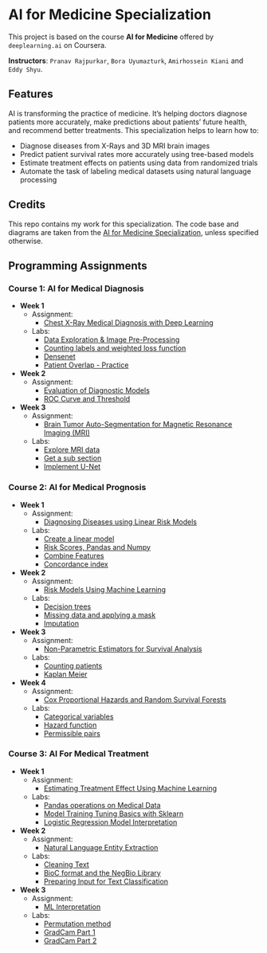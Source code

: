 # AI for Medicine Specialization

This project is based on the course **AI for Medicine** offered by `deeplearning.ai` on Coursera.

**Instructors**: `Pranav Rajpurkar`, `Bora Uyumazturk`, `Amirhossein Kiani` and `Eddy Shyu`.

## Features

AI is transforming the practice of medicine. It’s helping doctors diagnose patients more accurately, make predictions about patients’ future health, and recommend better treatments. This specialization helps to learn how to:

- Diagnose diseases from X-Rays and 3D MRI brain images
- Predict patient survival rates more accurately using tree-based models
- Estimate treatment effects on patients using data from randomized trials
- Automate the task of labeling medical datasets using natural language processing

## Credits

This repo contains my work for this specialization. The code base and diagrams are taken from the [AI for Medicine Specialization](https://www.coursera.org/specializations/ai-for-medicine), unless specified otherwise.

## Programming Assignments

### Course 1: AI for Medical Diagnosis

  - **Week 1**
    - Assignment: 
      - [Chest X-Ray Medical Diagnosis with Deep Learning](https://nbviewer.org/github/vipul818/AI_for_Medicine/blob/main/AI%20for%20Medical%20Diagnosis/Week_1/C1_W1_Assignment.ipynb)
    - Labs: 
      - [Data Exploration & Image Pre-Processing](https://nbviewer.org/github/vipul818/AI_for_Medicine/blob/main/AI%20for%20Medical%20Diagnosis/Week_1/C1_W1_Lab_1_data_exploration_and_image_preprocessing.ipynb)
      - [Counting labels and weighted loss function](https://nbviewer.org/github/vipul818/AI_for_Medicine/blob/main/AI%20for%20Medical%20Diagnosis/Week_1/C1_W1_Lab_2_counting_labels_and_weighted_loss_function.ipynb)
      - [Densenet](https://nbviewer.org/github/vipul818/AI_for_Medicine/blob/main/AI%20for%20Medical%20Diagnosis/Week_1/C1_W1_Lab_3_densenet.ipynb)    
      - [Patient Overlap - Practice](https://nbviewer.org/github/vipul818/AI_for_Medicine/blob/main/AI%20for%20Medical%20Diagnosis/Week_1/C1_W1_Lab_4_patient_overlap_and_data_leakage.ipynb)
  - **Week 2**
    - Assignment: 
      - [Evaluation of Diagnostic Models](https://nbviewer.org/github/vipul818/AI_for_Medicine/blob/main/AI%20for%20Medical%20Diagnosis/Week_2/C1_W2_Assignment.ipynb)  
      - [ROC Curve and Threshold](https://nbviewer.org/github/vipul818/AI_for_Medicine/blob/main/AI%20for%20Medical%20Diagnosis/Week_2/C1_W2_Lab_1_roc_curve%20_and_threshold.ipynb)
  - **Week 3**
    - Assignment: 
      - [Brain Tumor Auto-Segmentation for Magnetic Resonance Imaging (MRI)](https://nbviewer.org/github/vipul818/AI_for_Medicine/blob/main/AI%20for%20Medical%20Diagnosis/Week_3/C1_W3_Assignment_2022_12_06_07_43_54.ipynb)
    - Labs: 
      - [Explore MRI data](https://nbviewer.org/github/vipul818/AI_for_Medicine/blob/main/AI%20for%20Medical%20Diagnosis/Week_3/C1_W3_Lab_1_explore_mri_data_and_labels.ipynb)
      - [Get a sub section](https://nbviewer.org/github/vipul818/AI_for_Medicine/blob/main/AI%20for%20Medical%20Diagnosis/Week_3/C1_W3_Lab_2_extract_a_sub_section.ipynb)
      - [Implement U-Net](https://nbviewer.org/github/vipul818/AI_for_Medicine/blob/main/AI%20for%20Medical%20Diagnosis/Week_3/C1_W3_Lab_3_unet_model.ipynb)  
### Course 2: AI for Medical Prognosis
  
  - **Week 1**
    - Assignment: 
      - [Diagnosing Diseases using Linear Risk Models](https://nbviewer.org/github/vipul818/AI_for_Medicine/blob/main/AI%20for%20Medical%20Prognosis/Week_1/C2_W1_Assignment.ipynb)
    - Labs: 
      - [Create a linear model](https://nbviewer.org/github/vipul818/AI_for_Medicine/blob/main/AI%20for%20Medical%20Prognosis/Week_1/C2_W1_Lab_1_create_a_linear_model.ipynb)
      - [Risk Scores, Pandas and Numpy](https://nbviewer.org/github/vipul818/AI_for_Medicine/blob/main/AI%20for%20Medical%20Prognosis/Week_1/C2_W1_Lab_2_risk_scores_pandas_and_numpy.ipynb)
      - [Combine Features](https://nbviewer.org/github/vipul818/AI_for_Medicine/blob/main/AI%20for%20Medical%20Prognosis/Week_1/C2_W1_Lab_3_combine_features.ipynb)    
      - [Concordance index](https://nbviewer.org/github/vipul818/AI_for_Medicine/blob/main/AI%20for%20Medical%20Prognosis/Week_1/C2_W1_Lab_4_concordance_index.ipynb)      
  - **Week 2** 
    - Assignment: 
      - [Risk Models Using Machine Learning](https://nbviewer.org/github/vipul818/AI_for_Medicine/blob/main/AI%20for%20Medical%20Prognosis/Week_2/C2_W2_Assignment.ipynb)
    - Labs: 
      - [Decision trees](https://nbviewer.org/github/vipul818/AI_for_Medicine/blob/main/AI%20for%20Medical%20Prognosis/Week_2/C2_W2_Lab_1_decision_tree_classifier.ipynb)
      - [Missing data and applying a mask](https://nbviewer.org/github/vipul818/AI_for_Medicine/blob/main/AI%20for%20Medical%20Prognosis/Week_2/C2_W2_Lab_2_missing_data_and_applying_a_mask.ipynb)
      - [Imputation](https://nbviewer.org/github/vipul818/AI_for_Medicine/blob/main/AI%20for%20Medical%20Prognosis/Week_2/C2_W2_Lab_3_imputation.ipynb)    
  - **Week 3** 
    - Assignment: 
      - [Non-Parametric Estimators for Survival Analysis](https://nbviewer.org/github/vipul818/AI_for_Medicine/blob/main/AI%20for%20Medical%20Prognosis/Week_3/C2_W3_Assignment.ipynb)
    - Labs: 
      - [Counting patients](https://nbviewer.org/github/vipul818/AI_for_Medicine/blob/main/AI%20for%20Medical%20Prognosis/Week_3/C2_W3_Lab_1_counting_patients.ipynb)
      - [Kaplan Meier](https://nbviewer.org/github/vipul818/AI_for_Medicine/blob/main/AI%20for%20Medical%20Prognosis/Week_3/C2_W3_Lab_2_kaplan_meier.ipynb)
  - **Week 4** 
    - Assignment: 
      - [Cox Proportional Hazards and Random Survival Forests](https://nbviewer.org/github/vipul818/AI_for_Medicine/blob/main/AI%20for%20Medical%20Prognosis/Week_4/C2_W4_Assignment.ipynb)
    - Labs: 
      - [Categorical variables](https://nbviewer.org/github/vipul818/AI_for_Medicine/blob/main/AI%20for%20Medical%20Prognosis/Week_4/C2_W4_Lab_1_categorical_variables.ipynb)
      - [Hazard function](https://nbviewer.org/github/vipul818/AI_for_Medicine/blob/main/AI%20for%20Medical%20Prognosis/Week_4/C2_W4_Lab_2_hazard_function.ipynb)
      - [Permissible pairs](https://nbviewer.org/github/vipul818/AI_for_Medicine/blob/main/AI%20for%20Medical%20Prognosis/Week_4/C2_W4_Lab_2_hazard_function.ipynb)    

### Course 3: AI For Medical Treatment
  - **Week 1** 
    - Assignment: 
      - [Estimating Treatment Effect Using Machine Learning](https://nbviewer.org/github/vipul818/AI_for_Medicine/blob/main/AI%20for%20Medical%20Treatment/Week_1/C3_W1_Assignment.ipynb)
    - Labs: 
      - [Pandas operations on Medical Data](https://nbviewer.org/github/vipul818/AI_for_Medicine/blob/main/AI%20for%20Medical%20Treatment/Week_1/C3_W1_Lab_1_pandas_for_a_medical_dataset.ipynb)
      - [Model Training Tuning Basics with Sklearn](https://nbviewer.org/github/vipul818/AI_for_Medicine/blob/main/AI%20for%20Medical%20Treatment/Week_1/C3_W1_Lab_2_model_training_basics_with_sklearn.ipynb)
      - [Logistic Regression Model Interpretation](https://nbviewer.org/github/vipul818/AI_for_Medicine/blob/main/AI%20for%20Medical%20Treatment/Week_1/C3_W1_Lab_3_logistic_regression_model_interpretation.ipynb)    
  - **Week 2** 
    - Assignment: 
      - [Natural Language Entity Extraction](https://nbviewer.org/github/vipul818/AI_for_Medicine/blob/main/AI%20for%20Medical%20Treatment/Week_2/C3_W2_Assignment.ipynb)
    - Labs: 
      - [Cleaning Text](https://nbviewer.org/github/vipul818/AI_for_Medicine/blob/main/AI%20for%20Medical%20Treatment/Week_2/C3_W2_Lab_1_cleaning_text.ipynb)
      - [BioC format and the NegBio Library](https://nbviewer.org/github/vipul818/AI_for_Medicine/blob/main/AI%20for%20Medical%20Treatment/Week_2/C3_W2_Lab_2_bioc_and_negbio.ipynb)
      - [Preparing Input for Text Classification](https://nbviewer.org/github/vipul818/AI_for_Medicine/blob/main/AI%20for%20Medical%20Treatment/Week_2/C3_W2_Lab_3_prep_input_for_text_classification.ipynb)    
  - **Week 3** 
    - Assignment: 
      - [ML Interpretation](https://nbviewer.org/github/vipul818/AI_for_Medicine/blob/main/AI%20for%20Medical%20Treatment/Week_3/C3_W3_Assignment.ipynb)
    - Labs: 
      - [Permutation method](https://nbviewer.org/github/vipul818/AI_for_Medicine/blob/main/AI%20for%20Medical%20Treatment/Week_3/C3_W3_Lab_1_permutation_method.ipynb)
      - [GradCam Part 1](https://nbviewer.org/github/vipul818/AI_for_Medicine/blob/main/AI%20for%20Medical%20Treatment/Week_3/C3_W3_Lab_2_intro_to_gradcam.ipynb)
      - [GradCam Part 2](https://nbviewer.org/github/vipul818/AI_for_Medicine/blob/main/AI%20for%20Medical%20Treatment/Week_3/C3_W3_Lab_3_gradcam_continuation.ipynb)    
  


